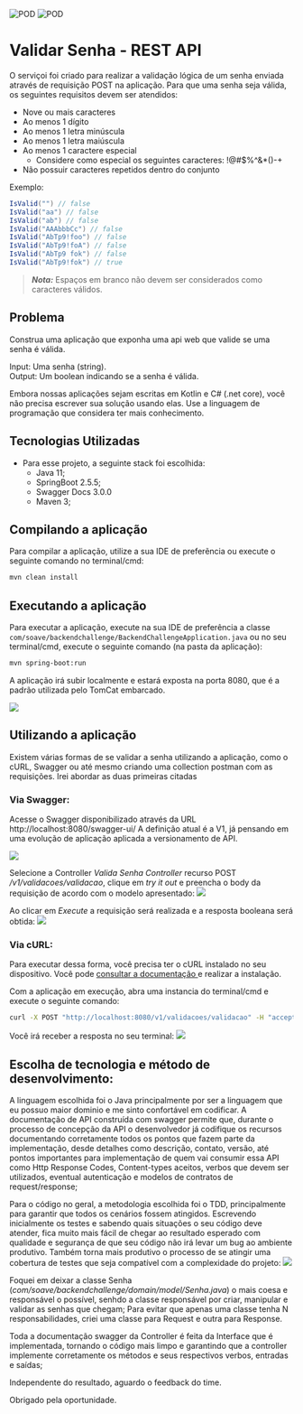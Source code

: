 ![POD](https://img.shields.io/badge/version-v1.0.0-green.svg) ![POD](https://img.shields.io/badge/language-Java-green.svg) 

# Validar Senha - REST API

O serviçoi foi criado para realizar a validação lógica de um senha enviada através de requisição POST na aplicação. 
Para que uma senha seja válida, os seguintes requisitos devem ser atendidos:
- Nove ou mais caracteres
- Ao menos 1 dígito
- Ao menos 1 letra minúscula
- Ao menos 1 letra maiúscula
- Ao menos 1 caractere especial
    - Considere como especial os seguintes caracteres: !@#$%^&*()-+
- Não possuir caracteres repetidos dentro do conjunto

Exemplo:

```c#
IsValid("") // false  
IsValid("aa") // false  
IsValid("ab") // false  
IsValid("AAAbbbCc") // false  
IsValid("AbTp9!foo") // false  
IsValid("AbTp9!foA") // false
IsValid("AbTp9 fok") // false
IsValid("AbTp9!fok") // true
```

> **_Nota:_**  Espaços em branco não devem ser considerados como caracteres válidos.

## Problema

Construa uma aplicação que exponha uma api web que valide se uma senha é válida.

Input: Uma senha (string).  
Output: Um boolean indicando se a senha é válida.

Embora nossas aplicações sejam escritas em Kotlin e C# (.net core), você não precisa escrever sua solução usando elas. Use a linguagem de programação que considera ter mais conhecimento.


## Tecnologias Utilizadas
- Para esse projeto, a seguinte stack foi escolhida:
  - Java 11;
  - SpringBoot 2.5.5;
  - Swagger Docs 3.0.0
  - Maven 3;

## Compilando a aplicação

Para compilar a aplicação, utilize a sua IDE de preferẽncia ou execute o seguinte comando no terminal/cmd:
```bash
mvn clean install 
```

## Executando a aplicação

Para executar a aplicação, execute na sua IDE de preferência a classe `com/soave/backendchallenge/BackendChallengeApplication.java`
ou no seu terminal/cmd, execute o seguinte comando (na pasta da aplicação):
```bash
mvn spring-boot:run 
```

A aplicação irá subir localmente e estará exposta na porta 8080, que é a padrão utilizada pelo TomCat embarcado.

![](https://i.ibb.co/pPNbkxq/spring-running.png)

## Utilizando a aplicação

Existem várias formas de se validar a senha utilizando a aplicação, como o cURL, Swagger ou até mesmo criando uma collection
postman com as requisições. Irei abordar as duas primeiras citadas

### Via Swagger:
Acesse o Swagger disponibilizado através da URL http://localhost:8080/swagger-ui/
A definição atual é a V1, já pensando em uma evolução de aplicação aplicada a versionamento de API. 

![](https://i.ibb.co/MpjqmLq/swagger-01.png)

Selecione a Controller _Valida Senha Controller_ recurso POST _/v1/validacoes/validacao_, clique em _try it out_ e preencha o
body da requisição de acordo com o modelo apresentado:
![](https://i.ibb.co/6RfFZ2y/swagger-02.png)

Ao clicar em *Execute* a requisição será realizada e a resposta booleana será obtida:
![](https://i.ibb.co/9rLds02/swagger-03.png)

### Via cURL:
Para executar dessa forma, você precisa ter o cURL instalado no seu dispositivo. Você pode [consultar a documentação ](https://curl.se/)
e realizar a instalação. 

Com a aplicação em execução, abra uma instancia do terminal/cmd e execute o seguinte comando:
```bash
curl -X POST "http://localhost:8080/v1/validacoes/validacao" -H "accept: application/json" -H "Content-Type: application/json" -d "{ \"senha\": \"&CaracaQueSenhaForte6578&\"}" 
```

Você irá receber a resposta no seu terminal:
![](https://i.ibb.co/0q549bM/curl.png)


## Escolha de tecnologia e método de desenvolvimento:
A linguagem escolhida foi o Java principalmente por ser a linguagem que eu possuo maior dominio e me sinto confortável em codificar.
A documentação de API construída com swagger permite que, durante o processo de concepção da API o desenvolvedor já codifique os 
recursos documentando corretamente todos os pontos que fazem parte da implementação, desde detalhes como descrição, contato, versão, até
pontos importantes para implementação de quem vai consumir essa API como Http Response Codes, Content-types aceitos, verbos que 
devem ser utilizados, eventual autenticação e modelos de contratos de request/response;

Para o código no geral, a metodologia escolhida foi o TDD, principalmente para garantir que todos os cenários fossem atingidos.
Escrevendo inicialmente os testes e sabendo quais situações o seu código deve atender, fica muito mais fácil de chegar ao resultado
esperado com qualidade e segurança de que seu código não irá levar um bug ao ambiente produtivo. Também torna mais produtivo
o processo de se atingir uma cobertura de testes que seja compatível com a complexidade do projeto:
![](https://i.ibb.co/kD8cRRz/code-coverage.png)

Foquei em deixar a classe Senha (_com/soave/backendchallenge/domain/model/Senha.java_) o mais coesa e responsável o possível, senhdo
a classe responsável por criar, manipular e validar as senhas que chegam;
Para evitar que apenas uma classe tenha N responsabilidades, criei uma classe para Request e outra para Response.

Toda a documentação swagger da Controller é feita da Interface que é implementada, tornando o código mais limpo e garantindo que
a controller implemente corretamente os métodos e seus respectivos verbos, entradas e saídas;

Independente do resultado, aguardo o feedback do time. 

Obrigado pela oportunidade.
